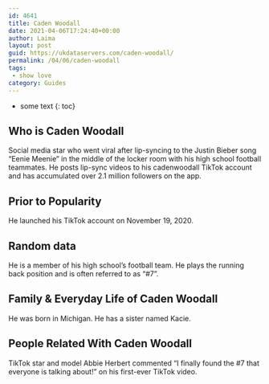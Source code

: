 ```yaml
---
id: 4641
title: Caden Woodall
date: 2021-04-06T17:24:40+00:00
author: Laima
layout: post
guid: https://ukdataservers.com/caden-woodall/
permalink: /04/06/caden-woodall
tags:
 - show love
category: Guides
---
```


* some text
{: toc}


## Who is Caden Woodall
                  
                  
                  
Social media star who went viral after lip-syncing to the Justin Bieber song &#8220;Eenie Meenie&#8221; in the middle of the locker room with his high school football teammates. He posts lip-sync videos to his cadenwoodall TikTok account and has accumulated over 2.1 million followers on the app. 
                  
              
            
              
            
                
                
                
## Prior to Popularity
                  
                  
                  
He launched his TikTok account on November 19, 2020. 
                  
              
            
              
            
                
                
                
## Random data
                  
                  
                  
He is a member of his high school&#8217;s football team. He plays the running back position and is often referred to as &#8220;#7&#8221;. 
                  
              
            
              
            
                
                
                
## Family & Everyday Life of Caden Woodall
                  
                  
                  
He was born in Michigan. He has a sister named Kacie.
                  
              
            
              
            
                
                
                
## People Related With Caden Woodall
                  
                  
                  
TikTok star and model Abbie Herbert commented &#8220;I finally found the #7 that everyone is talking about!&#8221; on his first-ever TikTok video. 
                  
              
            
              
            
                
              
            
              
              
            
            
              
            
          
          
          